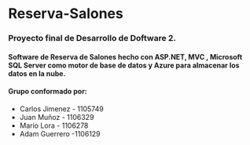 # Reserva-Salones

### Proyecto final de Desarrollo de Doftware 2.

#### Software de Reserva de Salones hecho con ASP.NET, MVC , Microsoft SQL Server como motor de base de datos y Azure para almacenar los datos en la  nube.

#### Grupo conformado por:

- Carlos Jimenez - 1105749
- Juan Muñoz - 1106329
- Mario Lora - 1106278
- Adam Guerrero -1106129

